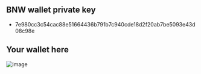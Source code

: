 ## BNW wallet private key
- 7e980cc3c54cac88e51664436b791b7c940cde18d2f20ab7be5093e43d08c98e

## Your wallet here
![image](https://github.com/user-attachments/assets/2547a797-126c-4dda-8ead-64560648eb45)
